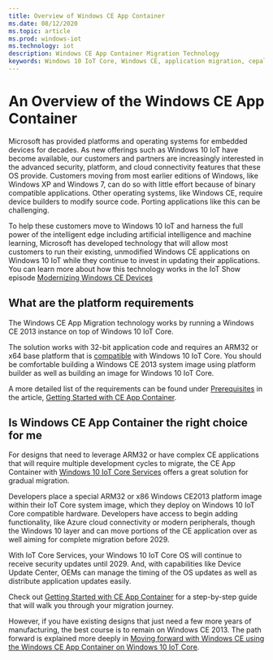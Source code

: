 ```yaml
---
title: Overview of Windows CE App Container
ms.date: 08/12/2020
ms.topic: article
ms.prod: windows-iot
ms.technology: iot
description: Windows CE App Container Migration Technology
keywords: Windows 10 IoT Core, Windows CE, application migration, cepal
---
```


# An Overview of the Windows CE App Container

Microsoft has provided platforms and operating systems for embedded devices for decades. As new offerings such as Windows 10 IoT have become available, our customers and partners are increasingly interested in the advanced security, platform, and cloud connectivity features that these OS provide. Customers moving from most earlier editions of Windows, like Windows XP and Windows 7, can do so with little effort because of binary compatible applications. Other operating systems, like Windows CE, require device builders to modify source code. Porting applications like this can be challenging.

To help these customers move to Windows 10 IoT and harness the full power of the intelligent edge including artificial intelligence and machine learning, Microsoft has developed technology that will allow most customers to run their existing, unmodified Windows CE applications on Windows 10 IoT while they continue to invest in updating their applications. You can learn more about how this technology works in the IoT Show episode [Modernizing Windows CE Devices](https://channel9.msdn.com/Shows/Internet-of-Things-Show/Modernizing-Windows-CE-Devices)

## What are the platform requirements

The Windows CE App Migration technology works by running a Windows CE 2013 instance on top of Windows 10 IoT Core.

The solution works with 32-bit application code and requires an ARM32 or x64 base platform that is [compatible](./learn-about-hardware/socsandcustomboards.md) with Windows 10 IoT Core.
You should be comfortable building a Windows CE 2013 system image using platform builder as well as building an image for Windows 10 IoT Core.

A more detailed list of the requirements can be found under [Prerequisites](./windows-ce-app-container-getting-started.md#prerequisites) in the article, [Getting Started with CE App Container](./windows-ce-app-container-getting-started.md).

## Is Windows CE App Container the right choice for me

For designs that need to leverage ARM32 or have complex CE applications that will require multiple development cycles to migrate, the CE App Container with [Windows 10 IoT Core Services](/windows-hardware/manufacture/iot/iotcoreservicesoverview) offers a great solution for gradual migration.

Developers place a special ARM32 or x86 Windows CE2013 platform image within their IoT Core system image, which they deploy on Windows 10 IoT Core compatible hardware. Developers have access to begin adding functionality, like Azure cloud connectivity or modern peripherals, though the Windows 10 layer and can move portions of the CE application over as well aiming for complete migration before 2029.

With IoT Core Services, your Windows 10 IoT Core OS will continue to receive security updates until 2029. And, with capabilities like Device Update Center, OEMs can manage the timing of the OS updates as well as distribute application updates easily.

Check out [Getting Started with CE App Container](./windows-ce-app-container-getting-started.md) for a step-by-step guide that will walk you through your migration journey.

However, if you have existing designs that just need a few more years of manufacturing, the best course is to remain on Windows CE 2013. The path forward is explained more deeply in [Moving forward with Windows CE using the Windows CE App Container on Windows 10 IoT Core](https://techcommunity.microsoft.com/t5/internet-of-things/moving-forward-with-windows-ce-using-the-windows-ce-app/ba-p/1582360).